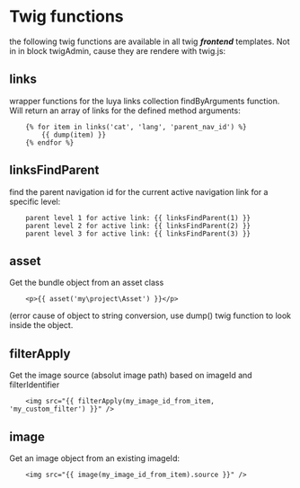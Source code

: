 Twig functions
==============

the following twig functions are available in all twig ***frontend*** templates. Not in in block twigAdmin, cause they are rendere with twig.js:


links
-----
wrapper functions for the luya links collection findByArguments function. Will return an array of links for the defined method arguments:
```
	{% for item in links('cat', 'lang', 'parent_nav_id') %}
		{{ dump(item) }}
	{% endfor %}
```

linksFindParent
---------------
find the parent navigation id for the current active navigation link for a specific level:
```
	parent level 1 for active link: {{ linksFindParent(1) }}
	parent level 2 for active link: {{ linksFindParent(2) }}
	parent level 3 for active link: {{ linksFindParent(3) }}
```

asset
-----
Get the bundle object from an asset class
```
	<p>{{ asset('my\project\Asset') }}</p>
```
(error cause of object to string conversion, use dump() twig function to look inside the object.

filterApply
-----------
Get the image source (absolut image path) based on imageId and filterIdentifier
```
	<img src="{{ filterApply(my_image_id_from_item, 'my_custom_filter') }}" />
```

image
------
Get an image object from an existing imageId:
```
	<img src="{{ image(my_image_id_from_item).source }}" />
```
